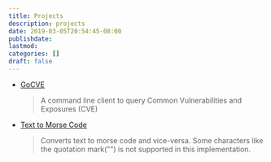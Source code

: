 ```yaml
---
title: Projects
description: projects
date: 2019-03-05T20:54:45-08:00
publishdate: 
lastmod: 
categories: []
draft: false
---
```


* [GoCVE](https://github.com/jimmyislive/gocve)

    >A command line client to query Common Vulnerabilities and Exposures (CVE)

* [Text to Morse Code](https://text2morse.jimmyislive.dev)

    >Converts text to morse code and vice-versa. Some characters like the quotation mark("") is not supported in this implementation.
